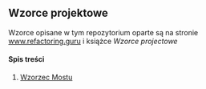 ## Wzorce projektowe

Wzorce opisane w tym repozytorium oparte są na stronie www.refactoring.guru i książce *Wzorce projectowe*

#### Spis treści

1. [Wzorzec Mostu](bridge_pattern.md)